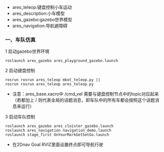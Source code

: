 * ares_teleop:键盘控制小车运动
* ares_description:小车模型
* ares_gazebo:gazebo世界模型
* ares_navigation:导航避障碍


### 一、车队仿真
1 启动gazebo世界环境
```
roslaunch ares_gazebo ares_playground_gazebo.launch
```
2 启动键盘控制
```
rosrun rosrun ares_teleop mbot_teleop.py ||
rosrun rosrun ares_teleop ares_teleop.py 
```
* 注意：ares_base.xacro中 <commandTopic>/cmd_vel</commandTopic> 需要与键盘控制节点中的topic对应起来
（若都加上 / 则代表全局的话题消息，即车队中的所有车都会按照这个话题消息来运行）

3 启动车队控制
```
roslaunch ares_gazebo ares_cloister_gazebo.launch 
roslaunch ares_navigation navigation_demo.launch
roslaunch stage_first OnYourMarkGetSetGo.launch
```
* 在2Dnav Goal RVIZ里面设置终点即可导航行驶


